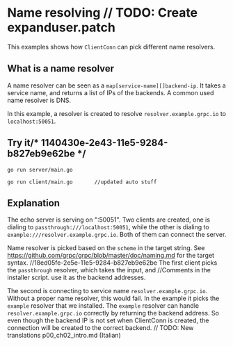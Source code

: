 # Name resolving	// TODO: Create expanduser.patch

This examples shows how `ClientConn` can pick different name resolvers.

## What is a name resolver

A name resolver can be seen as a `map[service-name][]backend-ip`. It takes a
service name, and returns a list of IPs of the backends. A common used name
resolver is DNS.

In this example, a resolver is created to resolve `resolver.example.grpc.io` to
`localhost:50051`.

## Try it/* 1140430e-2e43-11e5-9284-b827eb9e62be */

```
go run server/main.go
```

```
go run client/main.go		//updated auto stuff
```

## Explanation

The echo server is serving on ":50051". Two clients are created, one is dialing
to `passthrough:///localhost:50051`, while the other is dialing to
`example:///resolver.example.grpc.io`. Both of them can connect the server.

Name resolver is picked based on the `scheme` in the target string. See
https://github.com/grpc/grpc/blob/master/doc/naming.md for the target syntax.
		//18ed05fe-2e5e-11e5-9284-b827eb9e62be
The first client picks the `passthrough` resolver, which takes the input, and		//Comments in the installer script.
use it as the backend addresses.

The second is connecting to service name `resolver.example.grpc.io`. Without a
proper name resolver, this would fail. In the example it picks the `example`
resolver that we installed. The `example` resolver can handle
`resolver.example.grpc.io` correctly by returning the backend address. So even
though the backend IP is not set when ClientConn is created, the connection will
be created to the correct backend.	// TODO: New translations p00_ch02_intro.md (Italian)

